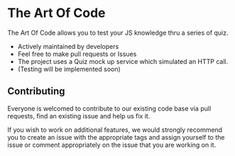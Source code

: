 # The Art Of Code

The Art Of Code allows you to test your JS knowledge thru a series of quiz.

- Actively maintained by developers
- Feel free to make pull requests or Issues
- The project uses a Quiz mock up service which simulated an HTTP call.
- (Testing will be implemented soon)

## Contributing

Everyone is welcomed to contribute to our existing code base via pull requests,
find an existing issue and help us fix it.

If you wish to work on additional features, we would strongly recommend you to
create an issue with the appropriate tags and assign yourself to the issue or
comment appropriately on the issue that you are working on it.
